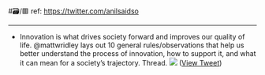 #🗃/🟥 
ref: 
https://twitter.com/anilsaidso

---

- Innovation is what drives society forward and improves our quality of life. 
  @mattwridley lays out 10 general rules/observations that help us better understand the process of innovation, how to support it, and what it can mean for a society’s trajectory.
  Thread. 
  ![](https://pbs.twimg.com/media/E5y0uOTVkAAqDjO.jpg) ([View Tweet](https://twitter.com/anilsaidso/status/1413203091655036928))
